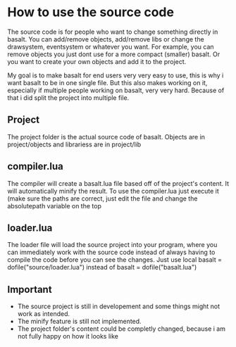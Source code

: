 # How to use the source code

The source code is for people who want to change something directly in basalt. You can add/remove objects, add/remove libs or change the drawsystem, eventsystem or whatever you want. For example, you can remove objects you just dont use for a more compact (smaller) basalt. Or you want to create your own objects and add it to the project.

My goal is to make basalt for end users very very easy to use, this is why i want basalt to be in one single file. But this also makes working on it, especially if multiple people working on basalt, very very hard. Because of that i did split the project into multiple file.

## Project

The project folder is the actual source code of basalt. Objects are in project/objects and librariess are in project/lib

## compiler.lua

The compiler will create a basalt.lua file based off of the project's content. It will automatically minify the result. To use the compiler.lua just execute it (make sure the paths are correct, just edit the file and change the absolutepath variable on the top

## loader.lua

The loader file will load the source project into your program, where you can immediately work with the source code instead of always having to compile the code before you can see the changes. Just use local basalt = dofile("source/loader.lua") instead of basalt = dofile("basalt.lua")

## Important

- The source project is still in developement and some things might not work as intended. 
- The minify feature is still not implemented.
- The project folder's content could be completly changed, because i am not fully happy on how it looks like
